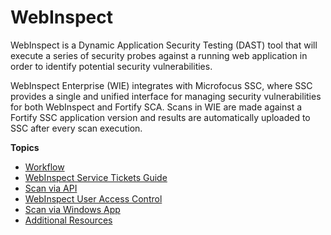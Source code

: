 # WebInspect

WebInspect is a Dynamic Application Security Testing (DAST) tool that will execute a series of security probes against a running web application in order to identify potential security vulnerabilities.

WebInspect Enterprise (WIE) integrates with Microfocus SSC, where SSC provides a single and unified interface for managing security vulnerabilities for both WebInspect and Fortify SCA. Scans in WIE are made against a Fortify SSC application version and results are automatically uploaded to SSC after every scan execution.


**Topics**  

- [Workflow](webinspect-workflow)
- [WebInspect Service Tickets Guide](webinspect-service-tickets-guide)
- [Scan via API](webinspect-scan-via-api)
- [WebInspect User Access Control](webinspect-user-access-control)
- [Scan via Windows App](webinspect-scan-via-windows-app)
- [Additional Resources](webinspect-additional-resources)